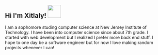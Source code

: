 <h2>Hi I'm Xitlaly! <img src="https://images-wixmp-ed30a86b8c4ca887773594c2.wixmp.com/f/874323cf-a73c-42fe-9b95-2fcc42a97331/d86k5xq-78e31e93-9360-4e32-b6fa-67ee63625f19.gif?token=eyJ0eXAiOiJKV1QiLCJhbGciOiJIUzI1NiJ9.eyJzdWIiOiJ1cm46YXBwOjdlMGQxODg5ODIyNjQzNzNhNWYwZDQxNWVhMGQyNmUwIiwiaXNzIjoidXJuOmFwcDo3ZTBkMTg4OTgyMjY0MzczYTVmMGQ0MTVlYTBkMjZlMCIsIm9iaiI6W1t7InBhdGgiOiJcL2ZcLzg3NDMyM2NmLWE3M2MtNDJmZS05Yjk1LTJmY2M0MmE5NzMzMVwvZDg2azV4cS03OGUzMWU5My05MzYwLTRlMzItYjZmYS02N2VlNjM2MjVmMTkuZ2lmIn1dXSwiYXVkIjpbInVybjpzZXJ2aWNlOmZpbGUuZG93bmxvYWQiXX0.KlRTPO9xkV0yX2TT16pgANFPCkZJ5ZW3HzWgfBSRQ6o" width="43"></h2>
I am a sophomore studing computer science at New Jersey Institute of Technology.
I have been into computer science since about 7th grade. I started with web development but I realized
I prefer more back end stuff. I hope to one day be a software engineer but for now I love making random
projects whenever I can!

<!---
Xitlaly-P/Xitlaly-P is a ✨ special ✨ repository because its `README.md` (this file) appears on your GitHub profile.
You can click the Preview link to take a look at your changes.
--->
